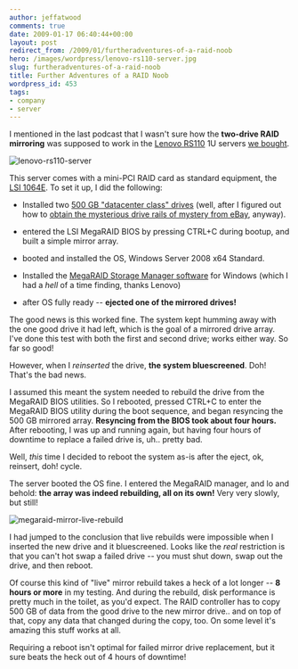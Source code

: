 ```yaml
---
author: jeffatwood
comments: true
date: 2009-01-17 06:40:44+00:00
layout: post
redirect_from: /2009/01/furtheradventures-of-a-raid-noob
hero: /images/wordpress/lenovo-rs110-server.jpg
slug: furtheradventures-of-a-raid-noob
title: Further Adventures of a RAID Noob
wordpress_id: 453
tags:
- company
- server
---
```



I mentioned in the last podcast that I wasn't sure how the **two-drive RAID mirroring** was supposed to work in the [Lenovo RS110](http://www.google.com/search?q=lenovo+rs110) 1U servers [we bought](http://blog.stackoverflow.com/2009/01/new-stack-overflow-server-glamour-shots/).



![lenovo-rs110-server](/blog/images/wordpress/lenovo-rs110-server.jpg)



This server comes with a mini-PCI RAID card as standard equipment, the [LSI 1064E](http://www.lsi.com/storage_home/products_home/standard_product_ics/sas_ics/lsisas1064e/index.html).  To set it up, I did the following:







  * Installed two [500 GB "datacenter class" drives](http://www.newegg.com/Product/Product.aspx?Item=N82E16822136143) (well, after I figured out how to [obtain the mysterious drive rails of mystery from eBay](http://www.codinghorror.com/blog/archives/001200.html), anyway).

  * entered the LSI MegaRAID BIOS by pressing CTRL+C during bootup, and built a simple mirror array.

  * booted and installed the OS, Windows Server 2008 x64 Standard.

  * Installed the [MegaRAID Storage Manager software](https://www-304.ibm.com/systems/support/supportsite.wss/docdisplay?lndocid=MIGR-5077712&brandind=5000008) for Windows (which I had a _hell_ of a time finding, thanks Lenovo)

  * after OS fully ready -- **ejected one of the mirrored drives!**




The good news is this worked fine. The system kept humming away with the one good drive it had left, which is the goal of a mirrored drive array. I've done this test with both the first and second drive; works either way. So far so good!



However, when I _reinserted_ the drive, **the system bluescreened**. Doh! That's the bad news.



I assumed this meant the system needed to rebuild the drive from the MegaRAID BIOS utilities. So I rebooted, pressed CTRL+C to enter the MegaRAID BIOS utility during the boot sequence, and began resyncing the 500 GB mirrored array. **Resyncing from the BIOS took about four hours.** After rebooting, I was up and running again, but having four hours of downtime to replace a failed drive is, uh.. pretty bad.



Well, _this_ time I decided to reboot the system as-is after the eject, ok, reinsert, doh! cycle.



The server booted the OS fine. I entered the MegaRAID manager, and lo and behold: **the array was indeed rebuilding, all on its own!** Very very slowly, but still!



![megaraid-mirror-live-rebuild](/blog/images/wordpress/megaraid-mirror-live-rebuild.png)



I had jumped to the conclusion that live rebuilds were impossible when I inserted the new drive and it bluescreened. Looks like the _real_ restriction is that you can't hot swap a failed drive -- you must shut down, swap out the drive, and then reboot. 



Of course this kind of "live" mirror rebuild takes a heck of a lot longer -- **8 hours or more** in my testing. And during the rebuild, disk performance is pretty much in the toilet, as you'd expect. The RAID controller has to copy 500 GB of data from the good drive to the new mirror drive.. and on top of that, copy any data that changed during the copy, too. On some level it's amazing this stuff works at all.



Requiring a reboot isn't optimal for failed mirror drive replacement, but it sure beats the heck out of 4 hours of downtime!

